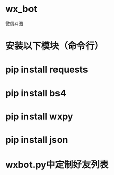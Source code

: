 # wx_bot
微信斗图
# 安装以下模块（命令行）
# pip install requests
# pip install bs4
# pip install wxpy
# pip install json
# wxbot.py中定制好友列表
